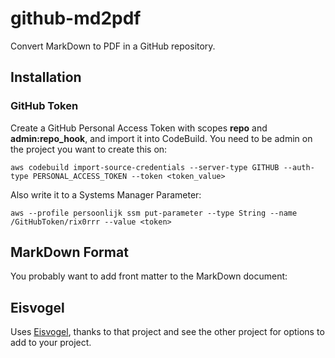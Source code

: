 # github-md2pdf

Convert MarkDown to PDF in a GitHub repository.

## Installation

### GitHub Token

Create a GitHub Personal Access Token with scopes **repo** and **admin:repo_hook**, and import it into CodeBuild. You need to be admin on the project you want to create this on:

```
aws codebuild import-source-credentials --server-type GITHUB --auth-type PERSONAL_ACCESS_TOKEN --token <token_value>
```

Also write it to a Systems Manager Parameter:

```
aws --profile persoonlijk ssm put-parameter --type String --name /GitHubToken/rix0rrr --value <token>
```

## MarkDown Format

You probably want to add front matter to the MarkDown document:

## Eisvogel

Uses [Eisvogel](https://github.com/Wandmalfarbe/pandoc-latex-template), thanks
to that project and see the other project for options to add to your project.